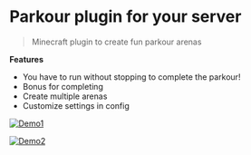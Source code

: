 # Parkour plugin for your server
 > Minecraft plugin to create fun parkour arenas
 
 **Features**
 
 - You have to run without stopping to complete the parkour!
 - Bonus for completing
 - Create multiple arenas
 - Customize settings in config
 
 
 [![Demo1](https://i.imgur.com/w80TtSI.gif)]()
 
 
 
  [![Demo2](https://imgur.com/a/OHgRkmb.gif)]()

